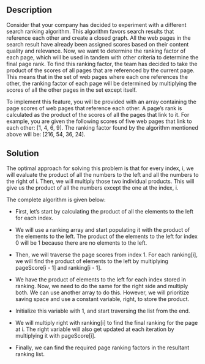 ## Description

Consider that your company has decided to experiment with a different search ranking algorithm. This algorithm favors search results that reference each other and create a closed graph. All the web pages in the search result have already been assigned scores based on their content quality and relevance. Now, we want to determine the ranking factor of each page, which will be used in tandem with other criteria to determine the final page rank. To find this ranking factor, the team has decided to take the product of the scores of all pages that are referenced by the current page. This means that in the set of web pages where each one references the other, the ranking factor of each page will be determined by multiplying the scores of all the other pages in the set except itself.

To implement this feature, you will be provided with an array containing the page scores of web pages that reference each other. A page’s rank is calculated as the product of the scores of all the pages that link to it. For example, you are given the following scores of five web pages that link to each other: [1, 4, 6, 9]. The ranking factor found by the algorithm mentioned above will be: [216, 54, 36, 24].

## Solution

The optimal approach for solving this problem is that for every index, i, we will evaluate the product of all the numbers to the left and all the numbers to the right of i. Then, we will multiply those two individual products. This will give us the product of all the numbers except the one at the index, i.

The complete algorithm is given below:

* First, let’s start by calculating the product of all the elements to the left for each index.

* We will use a ranking array and start populating it with the product of the elements to the left. The product of the elements to the left for index 0 will be 1 because there are no elements to the left.

* Then, we will traverse the page scores from index 1. For each ranking[i], we will find the product of elements to the left by multiplying pageScore[i - 1] and ranking[i - 1].

* We have the product of elements to the left for each index stored in ranking. Now, we need to do the same for the right side and multiply both. We can use another array to do this. However, we will prioritize saving space and use a constant variable, right, to store the product.

* Initialize this variable with 1, and start traversing the list from the end.

* We will multiply right with ranking[i] to find the final ranking for the page at i. The right variable will also get updated at each iteration by multiplying it with pageScore[i].

* Finally, we can find the required page ranking factors in the resultant ranking list.



